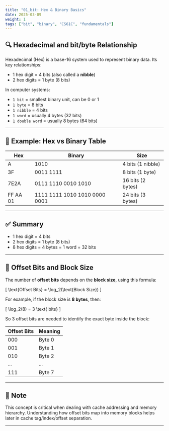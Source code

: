 ```yaml
---
title: "01_bit: Hex & Binary Basics"
date: 2025-03-09
weight: 1
tags: ["bit", "binary", "CS61C", "fundamentals"]
---
```


## 🔍 Hexadecimal and bit/byte Relationship

Hexadecimal (Hex) is a base-16 system used to represent binary data. Its key relationships:

- 1 hex digit = 4 bits (also called a **nibble**)  
- 2 hex digits = 1 byte (8 bits)

In computer systems:

- `1 bit` = smallest binary unit, can be 0 or 1  
- `1 byte` = 8 bits  
- `1 nibble` = 4 bits  
- `1 word` = usually 4 bytes (32 bits)  
- `1 double word` = usually 8 bytes (64 bits)  

---

## 🌟 Example: Hex vs Binary Table

| Hex | Binary | Size |
|-----|--------|------|
| A   | 1010   | 4 bits (1 nibble) |
| 3F  | 0011 1111 | 8 bits (1 byte) |
| 7E2A | 0111 1110 0010 1010 | 16 bits (2 bytes) |
| FF AA 01 | 1111 1111 1010 1010 0000 0001 | 24 bits (3 bytes) |

---

## ✅ Summary

- 1 hex digit = 4 bits  
- 2 hex digits = 1 byte (8 bits)  
- 8 hex digits = 4 bytes = 1 word = 32 bits

---

## 🧠 Offset Bits and Block Size

The number of **offset bits** depends on the **block size**, using this formula:

\[
\text{Offset Bits} = \log_2(\text{Block Size})
\]

For example, if the block size is **8 bytes**, then:

\[
\log_2(8) = 3 \text{ bits}
\]

So 3 offset bits are needed to identify the exact byte inside the block:

| Offset Bits | Meaning |
|-------------|---------|
| 000 | Byte 0 |
| 001 | Byte 1 |
| 010 | Byte 2 |
| ... | ... |
| 111 | Byte 7 |

---

## 📎 Note

This concept is critical when dealing with cache addressing and memory hierarchy. Understanding how offset bits map into memory blocks helps later in cache tag/index/offset separation.

---

